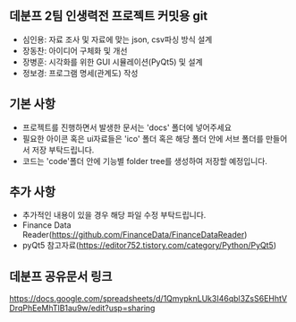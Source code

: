 ## 데분프 2팀 인생력전 프로젝트 커밋용 git
- 심인용: 자료 조사 및 자료에 맞는 json, csv파싱 방식 설계
- 장동찬: 아이디어 구체화 및 개선
- 장병훈: 시각화를 위한 GUI 시뮬레이션(PyQt5) 및 설계
- 정보경: 프로그램 명세(관계도) 작성



## 기본 사항
- 프로젝트를 진행하면서 발생한 문서는 'docs' 폴더에 넣어주세요
- 필요한 아이콘 혹은 ui자료들은 'ico' 폴더 혹은 해당 폴더 안에 서브 폴더를 만들어서 저장 부탁드립니다.
- 코드는 'code'폴더 안에 기능별 folder tree를 생성하여 저장할 예정입니다.


## 추가 사항
- 추가적인 내용이 있을 경우 해당 파일 수정 부탁드립니다.
- Finance Data Reader(https://github.com/FinanceData/FinanceDataReader)
- pyQt5 참고자료(https://editor752.tistory.com/category/Python/PyQt5)


## 데분프 공유문서 링크
https://docs.google.com/spreadsheets/d/1QmypknLUk3I46qbl3ZsS6EHhtVDrqPhEeMhTlB1au9w/edit?usp=sharing
